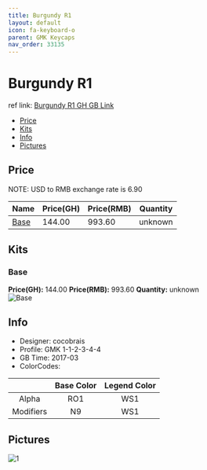 ```yaml
---
title: Burgundy R1
layout: default
icon: fa-keyboard-o
parent: GMK Keycaps
nav_order: 33135
---
```


# Burgundy R1

ref link: [Burgundy R1 GH GB Link](https://geekhack.org/index.php?topic=87995.0)

* [Price](#price)
* [Kits](#kits)
* [Info](#info)
* [Pictures](#pictures)


## Price  
NOTE: USD to RMB exchange rate is 6.90

| Name          | Price(GH)    |  Price(RMB) | Quantity |
| ------------- | ------------ |  ---------- | -------- |
|[Base](#base)|144.00|993.60|unknown|


## Kits
### Base
**Price(GH):** 144.00    **Price(RMB):** 993.60    **Quantity:** unknown  
<img src="{{ 'assets/images/gmk-keycaps/burgundyr1/kits_pics/base.png' | relative_url }}" alt="Base" class="image featured">


## Info
* Designer: cocobrais
* Profile: GMK 1-1-2-3-4-4
* GB Time: 2017-03
* ColorCodes: 

| |Base Color     | Legend Color
| :-------------: | :-------------: | :------------:
|Alpha|RO1|WS1
|Modifiers|N9|WS1


## Pictures
<img src="{{ 'assets/images/gmk-keycaps/burgundyr2/rendering_pics/1.jpg' | relative_url }}" alt="1" class="image featured">
